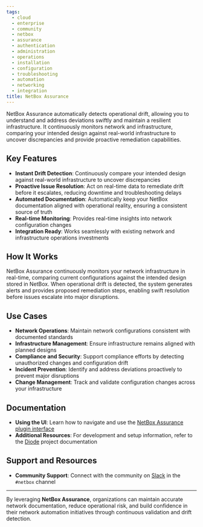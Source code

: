 ```yaml
---
tags:
  - cloud
  - enterprise
  - community
  - netbox
  - assurance
  - authentication
  - administration
  - operations
  - installation
  - configuration
  - troubleshooting
  - automation
  - networking
  - integration
title: NetBox Assurance
---
```


NetBox Assurance automatically detects operational drift, allowing you to understand and address deviations swiftly and maintain a resilient infrastructure. It continuously monitors network and infrastructure, comparing your intended design against real-world infrastructure to uncover discrepancies and provide proactive remediation capabilities.

## Key Features
- **Instant Drift Detection**: Continuously compare your intended design against real-world infrastructure to uncover discrepancies
- **Proactive Issue Resolution**: Act on real-time data to remediate drift before it escalates, reducing downtime and troubleshooting delays
- **Automated Documentation**: Automatically keep your NetBox documentation aligned with operational reality, ensuring a consistent source of truth
- **Real-time Monitoring**: Provides real-time insights into network configuration changes
- **Integration Ready**: Works seamlessly with existing network and infrastructure operations investments

## How It Works
NetBox Assurance continuously monitors your network infrastructure in real-time, comparing current configurations against the intended design stored in NetBox. When operational drift is detected, the system generates alerts and provides proposed remediation steps, enabling swift resolution before issues escalate into major disruptions.

## Use Cases
- **Network Operations**: Maintain network configurations consistent with documented standards
- **Infrastructure Management**: Ensure infrastructure remains aligned with planned designs  
- **Compliance and Security**: Support compliance efforts by detecting unauthorized changes and configuration drift
- **Incident Prevention**: Identify and address deviations proactively to prevent major disruptions
- **Change Management**: Track and validate configuration changes across your infrastructure

## Documentation
- **Using the UI**: Learn how to navigate and use the [NetBox Assurance plugin interface](using-the-ui.md)
- **Additional Resources**: For development and setup information, refer to the [Diode](../netbox-extensions/diode/index.md) project documentation

## Support and Resources
- **Community Support**: Connect with the community on [Slack](https://netdev.chat/) in the `#netbox` channel

---
By leveraging **NetBox Assurance**, organizations can maintain accurate network documentation, reduce operational risk, and build confidence in their network automation initiatives through continuous validation and drift detection.
